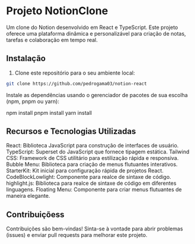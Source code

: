 # Projeto NotionClone

Um clone do Notion desenvolvido em React e TypeScript. Este projeto oferece uma plataforma dinâmica e personalizável para criação de notas, tarefas e colaboração em tempo real.

## Instalação

1. Clone este repositório para o seu ambiente local:

```bash
git clone https://github.com/pedrogama03/notion-react
```

Instale as dependências usando o gerenciador de pacotes de sua escolha (npm, pnpm ou yarn):

npm install
pnpm install
yarn install

## Recursos e Tecnologias Utilizadas

React: Biblioteca JavaScript para construção de interfaces de usuário.
TypeScript: Superset do JavaScript que fornece tipagem estática.
Tailwind CSS: Framework de CSS utilitário para estilização rápida e responsiva.
Bubble Menu: Biblioteca para criação de menus flutuantes interativos.
StarterKit: Kit inicial para configuração rápida de projetos React.
CodeBlockLowlight: Componente para realce de sintaxe de código.
highlight.js: Biblioteca para realce de sintaxe de código em diferentes linguagens.
Floating Menu: Componente para criar menus flutuantes de maneira elegante.

## Contribuiçõess

Contribuições são bem-vindas! Sinta-se à vontade para abrir problemas (issues) e enviar pull requests para melhorar este projeto.
